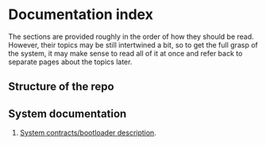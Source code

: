 # Documentation index

The sections are provided roughly in the order of how they should be read. However, their topics may be still intertwined a bit, so to get the full grasp of the system, it may make sense to read all of it at once and refer back to separate pages about the topics later.

## Structure of the repo


## System documentation

1. [System contracts/bootloader description](./other/System%20contracts%20bootloader%20description.md).
